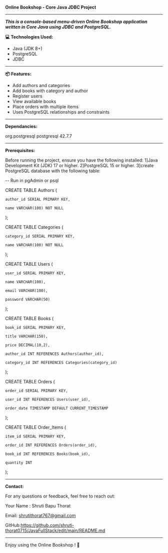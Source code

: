 **Online Bookshop - Core Java JDBC Project**
_______________________________________________________________________________________________________________________________
***This is a console-based menu-driven Online Bookshop application written in Core Java using JDBC and PostgreSQL.***

**💻 Technologies Used:**
- Java (JDK 8+)
- PostgreSQL
- JDBC
_____________________________________________________________________________________________________________________________
 **📦 Features:**
- Add authors and categories
- Add books with category and author
- Register users
- View available books
- Place orders with multiple items
- Uses PostgreSQL relationships and constraints
____________________________________________________________________________________________________________________________
**Dependancies:**

<dependencies><dependency>
    <groupId>org.postgresql</groupId>
    <artifactId>postgresql</artifactId>
    <version>42.7.7</version>
</dependency></dependencies>
____________________________________________________________________________________________________________________________
**Prerequisites:**

Before running the project, ensure you have the following installed:
1]Java Development Kit (JDK) 17 or higher.
2]PostgreSQL 15 or higher.
3]create PostgreSQL database with the following table:
  
   -- Run in pgAdmin or psql


CREATE TABLE Authors (
   
    author_id SERIAL PRIMARY KEY,
   
    name VARCHAR(100) NOT NULL
);


CREATE TABLE Categories (
  
    category_id SERIAL PRIMARY KEY,
  
    name VARCHAR(100) NOT NULL
);


CREATE TABLE Users (
   
    user_id SERIAL PRIMARY KEY,
   
    name VARCHAR(100),
   
    email VARCHAR(100),
   
    password VARCHAR(50)
);


CREATE TABLE Books (
    
    book_id SERIAL PRIMARY KEY,
   
    title VARCHAR(150),
   
    price DECIMAL(10,2),
    
    author_id INT REFERENCES Authors(author_id),
   
    category_id INT REFERENCES Categories(category_id)
);


CREATE TABLE Orders (
   
    order_id SERIAL PRIMARY KEY,
   
    user_id INT REFERENCES Users(user_id),
   
    order_date TIMESTAMP DEFAULT CURRENT_TIMESTAMP
);


CREATE TABLE Order_Items (
   
    item_id SERIAL PRIMARY KEY,
   
    order_id INT REFERENCES Orders(order_id),
   
    book_id INT REFERENCES Books(book_id),
    
    quantity INT
);
_______________________________________________________________________________________________________________________________ 
**Contact:**

For any questions or feedback, feel free to reach out:

Your Name : Shruti Bapu Thorat

Email: shrutithorat767@gmail.com

GitHub:https://github.com/shruti-thorat0715/JavaFullStack/edit/main/README.md
_______________________________________________________________________________________________________________________________

Enjoy using the Online Bookshop ! 🚀


 
 
 
 
 
 
 
 
 
 
 
 
 
 
 
 
 
 
 
 
 
  
